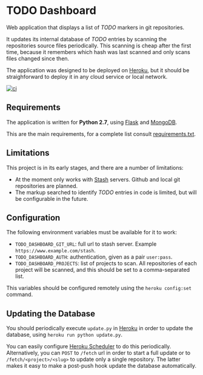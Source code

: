 # TODO Dashboard #

Web application that displays a list of *TODO* markers in git repositories.

It updates its internal database of *TODO* entries by scanning the repositories source
files periodically. This scanning is cheap after the first time, because it remembers which hash 
was last scanned and only scans files changed since then.

The application was designed to be deployed on [Heroku](http://www.heroku.com), but it should be
straighforward to deploy it in any cloud service or local network.

[![ci](https://secure.travis-ci.org/nicoddemus/todo-dashboard.png?branch=master)](https://www.travis-ci.org/nicoddemus/todo-dashboard)

## Requirements ##

The application is written for **Python 2.7**, using [Flask](http://flask.pocoo.org/) and 
[MongoDB](http://api.mongodb.org/python/current/).

This are the main requirements, for a complete list consult [requirements.txt](requirements.txt).

## Limitations ##

This project is in its early stages, and there are a number of limitations:

* At the moment only works with [Stash](https://www.atlassian.com/software/stash/) servers. Github and
  local git repositories are planned.
* The markup searched to identify *TODO* entries in code is limited, but will be configurable in 
  the future. 

## Configuration ##

The following environment variables must be available for it to work:

* `TODO_DASHBOARD_GIT_URL`: full url to stash server. Example `https://www.example.com/stash`. 
* `TODO_DASHBOARD_AUTH`: authentication, given as a pair `user:pass`. 
* `TODO_DASHBOARD_PROJECTS`: list of projects to scan. All repositories of each project will be 
  scanned, and this should be set to a comma-separated list.
  
This variables should be configured remotely using the `heroku config:set` command.

## Updating the Database ##

You should periodically execute `update.py` in [Heroku](http://www.heroku.com) in order to 
update the database, using `heroku run python update.py`. 

You can easily configure [Heroku Scheduler](https://addons.heroku.com/scheduler)
to do this periodically. Alternatively, you can `POST` to `/fetch` url in order to start a
full update or to `/fetch/<project>/<slug>` to update only a single repository. The latter makes
it easy to make a post-push hook update the database automatically.        
